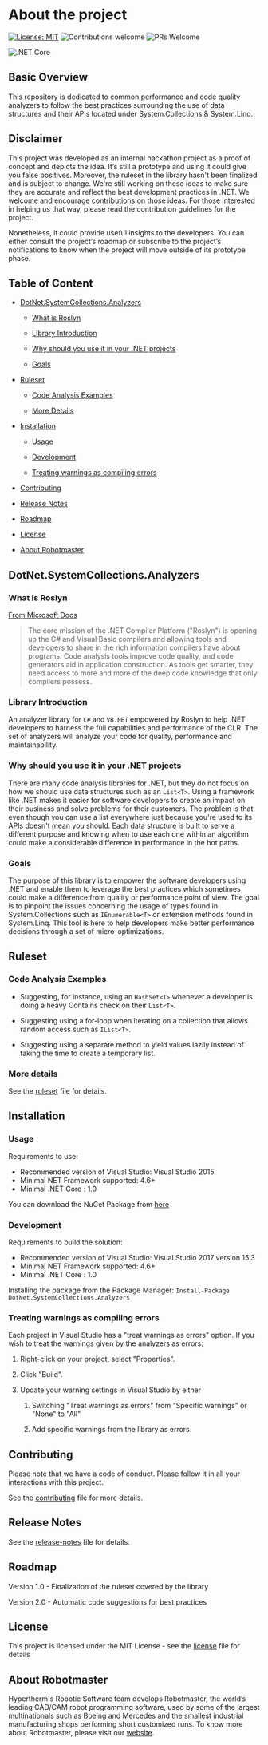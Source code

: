 # About the project

[![License: MIT](https://img.shields.io/github/license/hypertherm/DotNet.SystemCollections.Analyzers?color=brightgreen)](https://opensource.org/licenses/MIT)
![Contributions welcome](https://img.shields.io/badge/contributions-welcome-brightgreen.svg)
![PRs Welcome](https://img.shields.io/badge/PRs-welcome-brightgreen.svg?style=flat-square)

![.NET Core](https://github.com/hypertherm/DotNet.SystemCollections.Analyzers/workflows/.NET%20Core/badge.svg)

## Basic Overview

This repository is dedicated to common performance and code quality analyzers to follow the best practices surrounding the use of data structures and their APIs located under System.Collections & System.Linq.

## __Disclaimer__

This project was developed as an internal hackathon project as a proof of concept and depicts the idea. It’s still a prototype and using it could give you false positives. Moreover, the ruleset in the library hasn't been finalized and is subject to change. We're still working on these ideas to make sure they are accurate and reflect the best development practices in .NET. We welcome and encourage contributions on those ideas. For those interested in helping us that way, please read the contribution guidelines for the project.

Nonetheless, it could provide useful insights to the developers. You can either consult the project’s roadmap or subscribe to the project’s notifications to know when the project will move outside of its prototype phase.

## Table of Content

* [DotNet.SystemCollections.Analyzers](#dotnetsystemcollectionsanalyzers)
  
  * [What is Roslyn](#what-is-roslyn)
  
  * [Library Introduction](#library-introduction)
  
  * [Why should you use it in your .NET projects](#why-should-you-use-it-in-your-net-projects)
  
  * [Goals](#goals)

* [Ruleset](#ruleset)

  * [Code Analysis Examples](#code-analysis-examples)

  * [More Details](#more-details)

* [Installation](#installation)
  
  * [Usage](#usage)
  
  * [Development](#development)

  * [Treating warnings as compiling errors](#treating-warnings-as-compiling-errors)

* [Contributing](#contributing)
  
* [Release Notes](#release-notes)

* [Roadmap](#roadmap)

* [License](#license)

* [About Robotmaster](#about-robotmaster)

## __DotNet.SystemCollections.Analyzers__

### __What is Roslyn__

[From Microsoft Docs](https://docs.microsoft.com/en-us/visualstudio/extensibility/dotnet-compiler-platform-roslyn-extensibility?view=vs-2019)
> The core mission of the .NET Compiler Platform ("Roslyn") is opening up the C# and Visual Basic compilers and allowing tools and developers to share in the rich information compilers have about programs. Code analysis tools improve code quality, and code generators aid in application construction. As tools get smarter, they need access to more and more of the deep code knowledge that only compilers possess.

### __Library Introduction__

An analyzer library for `C#` and `VB.NET` empowered by Roslyn to help .NET developers to harness the full capabilities and performance of the CLR. The set of analyzers will analyze your code for quality, performance and maintainability.

### __Why should you use it in your .NET projects__

There are many code analysis libraries for .NET, but they do not focus on how we should use data structures such as an `List<T>`. Using a framework like .NET makes it easier for software developers to create an impact on their business and solve problems for their customers. The problem is that even though you can use a list everywhere just because you're used to its APIs doesn't mean you should. Each data structure is built to serve a different purpose and knowing when to use each one within an algorithm could make a considerable difference in performance in the hot paths.

### __Goals__

The purpose of this library is to empower the software developers using .NET and enable them to leverage the best practices which sometimes could make a difference from quality or performance point of view. The goal is to pinpoint the issues concerning the usage of types found in System.Collections such as `IEnumerable<T>` or extension methods found in System.Linq. This tool is here to help developers make better performance decisions through a set of micro-optimizations.


## __Ruleset__

### __Code Analysis Examples__

* Suggesting, for instance, using an `HashSet<T>` whenever a developer is doing a heavy Contains check on their `List<T>`.

* Suggesting using a for-loop when iterating on a collection that allows random access such as `IList<T>`.

* Suggesting using a separate method to yield values lazily instead of taking the time to create a temporary list.

### __More details__

See the [ruleset](ruleset.md) file for details.

## __Installation__

### __Usage__

Requirements to use:

* Recommended version of Visual Studio: Visual Studio 2015
* Minimal NET Framework supported: 4.6+
* Minimal .NET Core : 1.0

You can download the NuGet Package from [here](#missing-link-from-nuget-org)

### __Development__

Requirements to build the solution:

* Recommended version of Visual Studio: Visual Studio 2017 version 15.3
* Minimal NET Framework supported: 4.6+
* Minimal .NET Core : 1.0

Installing the package from the Package Manager: `Install-Package DotNet.SystemCollections.Analyzers`

### __Treating warnings as compiling errors__

Each project in Visual Studio has a "treat warnings as errors" option. If you wish to treat the warnings given by the analyzers as errors:

1. Right-click on your project, select "Properties".

2. Click "Build".

3. Update your warning settings in Visual Studio by either
   1. Switching "Treat warnings as errors" from "Specific warnings" or "None" to "All"

   2. Add specific warnings from the library as errors.

## __Contributing__

Please note that we have a code of conduct. Please follow it in all your interactions with this project.

See the [contributing](CONTRIBUTING.md) file for more details.

## __Release Notes__

See the [release-notes](release-notes.md) file for details.

## __Roadmap__

Version 1.0 - Finalization of the ruleset covered by the library

Version 2.0 - Automatic code suggestions for best practices

## __License__

This project is licensed under the MIT License - see the [license](LICENSE.md) file for details

## __About Robotmaster__

Hypertherm's Robotic Software team develops Robotmaster, the world’s leading CAD/CAM robot programming software, used by some of the largest multinationals such as Boeing and Mercedes and the smallest industrial manufacturing shops performing short customized runs. To know more about Robotmaster, please visit our [website](https://www.robotmaster.com/en/).
